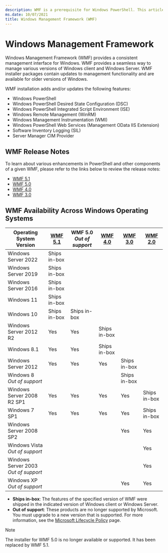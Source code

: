 ```yaml
---
description: WMF is a prerequisite for Windows PowerShell. This articles shows the history of WMF versions and provides information about how to find and install WMF.
ms.date: 10/07/2021
title: Windows Management Framework (WMF)
---
```


# Windows Management Framework

Windows Management Framework (WMF) provides a consistent management interface for Windows. WMF
provides a seamless way to manage various versions of Windows client and Windows Server. WMF
installer packages contain updates to management functionality and are available for older versions
of Windows.

WMF installation adds and/or updates the following features:

- Windows PowerShell
- Windows PowerShell Desired State Configuration (DSC)
- Windows PowerShell Integrated Script Environment (ISE)
- Windows Remote Management (WinRM)
- Windows Management Instrumentation (WMI)
- Windows PowerShell Web Services (Management OData IIS Extension)
- Software Inventory Logging (SIL)
- Server Manager CIM Provider

## WMF Release Notes

To learn about various enhancements in PowerShell and other components of a given WMF, please refer
to the links below to review the release notes:

- [WMF 5.1](whats-new/release-notes.md#wmf-51-changes)
- [WMF 5.0](whats-new/release-notes.md#wmf-50-changes)
- [WMF 4.0](https://download.microsoft.com/download/3/D/6/3D61D262-8549-4769-A660-230B67E15B25/Windows%20Management%20Framework%204%200%20Release%20Notes.docx)
- [WMF 3.0](https://download.microsoft.com/download/E/7/6/E76850B8-DA6E-4FF5-8CCE-A24FC513FD16/WMF%203%20Release%20Notes.docx)

## WMF Availability Across Windows Operating Systems

|        Operating System Version         | [WMF 5.1][WMF 5.1] | WMF 5.0<br>*Out of support* | [WMF 4.0][WMF 4.0] | [WMF 3.0][WMF 3.0] | [WMF 2.0][WMF 2.0] |
| --------------------------------------- | ------------------ | --------------------------- | ------------------ | ------------------ | ------------------ |
| Windows Server 2022                     | Ships in-box       |                             |                    |                    |                    |
| Windows Server 2019                     | Ships in-box       |                             |                    |                    |                    |
| Windows Server 2016                     | Ships in-box       |                             |                    |                    |                    |
| Windows 11                              | Ships in-box       |                             |                    |                    |                    |
| Windows 10                              | Ships in-box       | Ships in-box                |                    |                    |                    |
| Windows Server 2012 R2                  | Yes                | Yes                         | Ships in-box       |                    |                    |
| Windows 8.1                             | Yes                | Yes                         | Ships in-box       |                    |                    |
| Windows Server 2012                     | Yes                | Yes                         | Yes                | Ships in-box       |                    |
| Windows 8<br>*Out of support*           |                    |                             |                    | Ships in-box       |                    |
| Windows Server 2008 R2 SP1              | Yes                | Yes                         | Yes                | Yes                | Ships in-box       |
| Windows 7 SP1                           | Yes                | Yes                         | Yes                | Yes                | Ships in-box       |
| Windows Server 2008 SP2                 |                    |                             |                    | Yes                | Yes                |
| Windows Vista<br>*Out of support*       |                    |                             |                    |                    | Yes                |
| Windows Server 2003<br>*Out of support* |                    |                             |                    |                    | Yes                |
| Windows XP<br>*Out of support*          |                    |                             |                    | Yes                | Yes                |

- **Ships in-box**: The features of the specified version of WMF were shipped in the indicated
  version of Windows client or Windows Server.
- **Out of support**: These products are no longer supported by Microsoft. You must upgrade to a new
  version that is supported. For more information, see the [Microsoft Lifecycle Policy][Lifecycle]
  page.

> [!NOTE]
> The installer for WMF 5.0 is no longer available or supported. It has been replaced by WMF 5.1.

[Lifecycle]: https://support.microsoft.com/lifecycle
[WMF 5.1]: https://aka.ms/wmf51download
[WMF 4.0]: https://aka.ms/wmf4download
[WMF 3.0]: https://aka.ms/wmf3download
[WMF 2.0]: https://www.catalog.update.microsoft.com/Search.aspx?q=968929
